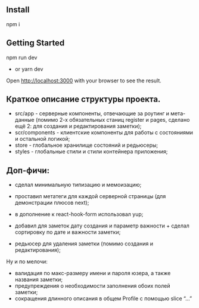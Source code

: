 ## Install
npm i

## Getting Started
npm run dev
- or
yarn dev

Open [http://localhost:3000](http://localhost:3000) with your browser to see the result.


## Краткое описание структуры проекта.
- src/app - серверные компоненты, отвечающие за роутинг и мета-данные (помимо 2-х обязательных станиц register и pages, сделано ещё 2: для создания и редактирования заметки);
- scr/components - клиентские компоненты для работы с состояниями и остальной логикой;
- store - глобальное хранилище состояний и редьюсеры;
- styles - глобальные стили и стили контейнера приложения;

## Доп-фичи:
+ сделал минимальную типизацию и мемоизацию;
+ проставил метатеги для каждой серверной страницы (для демонстрации плюсов next);
+ в дополнение к react-hook-form использовал yup;

+ добавил для заметок дату создания и параметр важности + сделал сортировку по дате и важности заметки;
+ редьюсер для удаления заметки (помимо создания и редактирования);

Ну и по мелочи:
+ валидация по макс-размеру имени и пароля юзера, а также названия заметки;
+ предупреждения о необходимости заполнения обоих полей заметки;
+ сокращения длинного описания в общем Profile с помощью slice “…”



